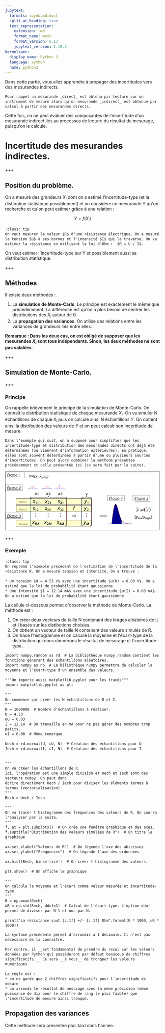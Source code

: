 ```yaml
---
jupytext:
  formats: ipynb,md:myst
  split_at_heading: true
  text_representation:
    extension: .md
    format_name: myst
    format_version: 0.13
    jupytext_version: 1.10.3
kernelspec:
  display_name: Python 3
  language: python
  name: python3
---
```


Dans cette partie, vous allez apprendre à propager des incertitudes vers des mesurandes indirects.

```{margin}
Pour rappel un mesurande _direct_ est obtenu par lecture sur un instrument de mesure alors qu'un mesurande _indirect_ est obtenue par calcul à partir des mesurandes directs.
```

Cette fois, on ne peut évaluer des composantes de l'incertitude d'un mesurande indirect liés au processus de lecture du résultat de mesurage, 
puisqu'on le calcule.

# Incertitude des mesurandes indirectes.

+++

## Position du problème.
On a mesuré des grandeurs $X_i$ dont on a estimé l'incertitude-type (et la distibution statistique possiblement) et on considère un mesurande Y qu'on recherche et qu'on peut estimer grâce à une relation :

$$
Y = f(X_i)
$$

```{admonition} Exemple
:class: tip
On veut mesurer la valeur $R$ d'une résistance électrique. On a mesuré la tension $U$ à ses bornes et l'intensité $I$ qui la traverse. On va estimer la résistance en utilisant la loi d'Ohm :  $R = U / I$.
```

On veut estimer l'incertitude-type sur Y et possiblement aussi sa distribution statistique.

+++

## Méthodes
Il existe deux méthodes :
1. La __simulation de Monte-Carlo__. Le principe est exactement le même que précédemment. La différence est qu'on a plus besoin de centrer les distributions des $X_i$ autour de 0.
2. La __propagation des variances__. On utilise des relations entre les variances de grandeurs liés entre elles.

__Remarque : Dans les deux cas, on est obligé de supposer que les mesurandes $X_i$ sont tous indépendants. Sinon, les deux méthodes ne sont pas valables.__

+++

## Simulation de Monte-Carlo.

+++

### Principe
On rappelle brièvement le principe de la simulation de Monte-Carlo. On connaît la distribution statistique de chaque mesurande $X_i$. On va simuler N échantillons de chaque $X_i$ puis on calcule ainsi N échantillons $Y$. On obtient ainsi la distribution des valeurs de $Y$ et on peut calculr son incertitude de mesure.

```{note}
Dans l'exemple qui suit, on a supposé pour simplifier que les incertitude-type et distribution des mesurandes directs ont déjà été déterminées (ou viennent d'information extérieures). En pratique, elles sont souvent déterminées à partir d'une ou plusieurs sources d'incertitudes. On peut alors combiner la méthode présentée précédemment et celle présentée ici (ce sera fait par la suite).
```

![Principe de la simulation de Monte-Carlo](./images/simulation_mc.png)

+++

### Exemple
```{admonition} Résistance électrique
:class: tip
On reprend l'exemple précédent de l'estimation de l'incertitude de la résistance R. On a mesuré tension et intensité. On a trouvé :
 
* Un tension $U = 4.53 V$ avec une incertitude $u(U) = 0.03 V$. On a estimé que la loi de probabilité étant gaussienne.
* Une intensité $I = 12.14 mA$ avec une incertitude $u(I) = 0.08 mA$. On a estimé que la loi de probabilité étant gaussienne.
```

La cellule ci-dessous permet d'observer la méthode de Monte-Carlo. La méthode est :
1. On créer deux vecteurs de taille N contenant des tirages aléatoires de U et I basés sur les distibutions choisies.
2. On obtient un vecteur de taille N contenant des valeurs simulés de R.
3. On trace l'histogramme et on calcule la moyenne et l'écart-type de la distribution qui nous donnerons le résultat de mesurage et l'incertitude-type.

```{code-cell} ipython3
import numpy.random as rd  # La bibliothèque numpy.random contient les fonctions générant des échantillons aléatoires.
import numpy as np  # La biliothèque numpy permettra de calculer la moyenne et l'écart-type d'un ensemble des valeurs.

"""On importe aussi matplotlib.pyplot pour les tracés"""
import matplotlib.pyplot as plt

"""
On commence par créer les N échantillons de U et I.
"""
N = 1000000  # Nombre d'échantillons à réaliser.
U = 4.53
uU = 0.03
I = 12.14  # On travaille en mA pour ne pas gérer des nombres trop petits.
uI = 0.08  # Même remarque

Uech = rd.normal(U, uU, N)  # Création des échantillons pour U
Iech = rd.normal(I, uI, N)  # Création des échantillons pour I


"""
On va créer les échantillons de R.
Ici, l'opération est une simple division et Uech et Iech sont des vecteurs numpy. On peut donc
écrire directement Uech / Iech pour diviser les éléments termes à termes (vectorialisation).
"""
Rech = Uech / Iech

"""
On va tracer l'histogramme des fréquences des valeurs de R. On pourra l'analyser par la suite.
"""
f, ax = plt.subplots()  # On crée une fenêtre graphique et des axes.
f.suptitle("Distribution des valeurs simulées de R")  # On titre le graphique

ax.set_xlabel("Valeurs de R")  # On légende l'axe des abscisses
ax.set_ylabel("Fréquences")  # On légende l'axe des ordonnées

ax.hist(Rech, bins='rice')  # On créer l'histogramme des valeurs.

plt.show()  # On affiche le graphique

"""
On calcule la moyenne et l'écart comme valeur mesurée et incertitude-type
"""
R = np.mean(Rech)
uR = np.std(Rech, ddof=1)  # Calcul de l'écart-type. L'option ddof permet de diviser par N-1 et non par N.

print("La résistance vaut {:.1f} +/- {:.1f} Ohm".format(R * 1000, uR * 1000))

```

```{important}
La syntaxe précédente permet d'arrondir à 1 décimale. Il n'est pas nécessaire de la connaître.

Par contre, il __est fondamental de prendre du recul sur les valeurs données par Python qui possèderont par défaut beaucoup de chiffres significatifs.__ Ce sera __à vous__ de tronquer les valeurs numériques.

La règle est :
* on ne garde que 2 chiffres significatifs pour l'incertitude de mesure
* on arrondi le résultat de mesurage avec la même précision (même puissance de dix pour le chiffre de rang le plus faible) que l'incertitude de mesure ainsi tronqué.

```

## Propagation des variances
Cette méthode sera présentée plus tard dans l'année.
